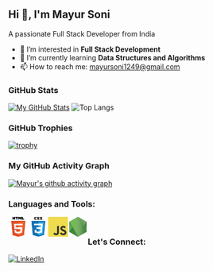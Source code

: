 ## Hi 👋, I'm Mayur Soni
A passionate Full Stack Developer from India

- 👀 I’m interested in **Full Stack Development**
- 🌱 I’m currently learning **Data Structures and Algorithms**
- 📫 How to reach me: [mayursoni1249@gmail.com](mailto:mayursoni1249@gmail.com)


### GitHub Stats
[![My GitHub Stats](https://github-readme-stats.vercel.app/api?username=Mayursoni1518&show_icons=true&theme=radical)](https://github.com/anuraghazra/github-readme-stats)  ![Top Langs](https://github-readme-stats.vercel.app/api/top-langs/?username=Mayursoni1518&layout=compact)



### GitHub Trophies
[![trophy](https://github-profile-trophy.vercel.app/?username=Mayursoni1518&theme=onedark)](https://github.com/ryo-ma/github-profile-trophy)

### My GitHub Activity Graph
[![Mayur's github activity graph](https://github-readme-activity-graph.vercel.app/graph?username=Mayursoni1518&theme=react-dark)](https://github.com/ashutosh00710/github-readme-activity-graph)

### Languages and Tools:
<img align="left" alt="HTML5" width="40px" src="https://raw.githubusercontent.com/github/explore/main/topics/html/html.png" />
<img align="left" alt="CSS3" width="40px" src="https://raw.githubusercontent.com/github/explore/main/topics/css/css.png" />
<img align="left" alt="JavaScript" width="40px" src="https://raw.githubusercontent.com/github/explore/main/topics/javascript/javascript.png" />
<img align="left" alt="Node.js" width="40px" src="https://raw.githubusercontent.com/github/explore/main/topics/nodejs/nodejs.png" />
<br />

### Let's Connect:
[![LinkedIn](https://img.shields.io/badge/LinkedIn-%230077B5.svg?&style=for-the-badge&logo=linkedin&logoColor=white)](https://www.linkedin.com/in/mayur-soni-9b144225b/)

<!---
Mayursoni1518/Mayursoni1518 is a ✨ special ✨ repository because its `README.md` (this file) appears on your GitHub profile.
You can click the Preview link to take a look at your changes.
--->
